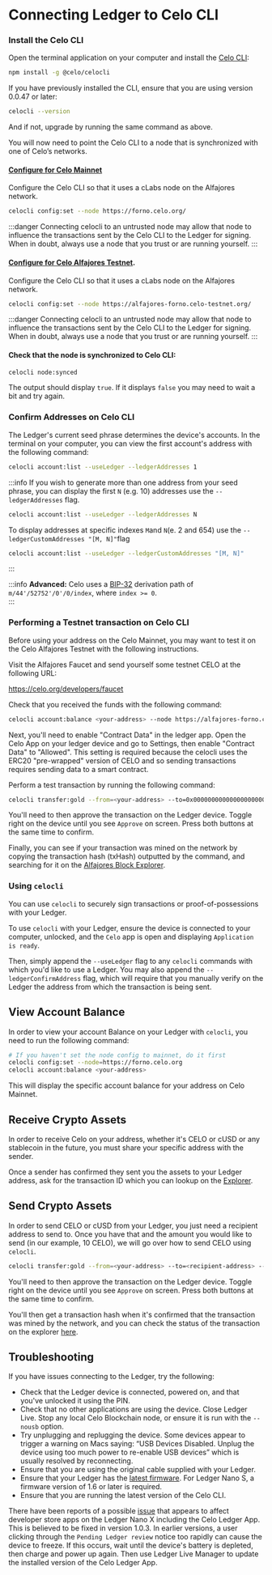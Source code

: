 # Connecting Ledger to Celo CLI

### Install the Celo CLI

Open the terminal application on your computer and install the [Celo CLI](https://docs.celo.org/command-line-interface/introduction):

```bash
npm install -g @celo/celocli
```

If you have previously installed the CLI, ensure that you are using version 0.0.47 or later:

```bash
celocli --version
```

And if not, upgrade by running the same command as above.

You will now need to point the Celo CLI to a node that is synchronized with one of Celo’s networks.

#### [Configure for Celo Mainnet](https://docs.celo.org/getting-started/mainnet)

Configure the Celo CLI so that it uses a cLabs node on the Alfajores network.

```bash
celocli config:set --node https://forno.celo.org/
```

:::danger
Connecting celocli to an untrusted node may allow that node to influence the transactions sent by the Celo CLI to the Ledger for signing. When in doubt, always use a node that you trust or are running yourself.
::: 

#### [Configure for Celo Alfajores Testnet](https://docs.celo.org/getting-started/alfajores-testnet).

Configure the Celo CLI so that it uses a cLabs node on the Alfajores network.

```bash
celocli config:set --node https://alfajores-forno.celo-testnet.org/
```

:::danger
Connecting celocli to an untrusted node may allow that node to influence the transactions sent by the Celo CLI to the Ledger for signing. When in doubt, always use a node that you trust or are running yourself.
:::

#### Check that the node is synchronized to Celo CLI:

```bash
celocli node:synced
```

The output should display `true`. If it displays `false` you may need to wait a bit and try again.

### Confirm Addresses on Celo CLI

The Ledger's current seed phrase determines the device's accounts. In the terminal on your computer, you can view the first account's address with the following command:

```bash
celocli account:list --useLedger --ledgerAddresses 1
```

:::info
If you wish to generate more than one address from your seed phrase, you can display the first `N` (e.g. 10) addresses use the `--ledgerAddresses` flag.

```bash
celocli account:list --useLedger --ledgerAddresses N
```

To display addresses at specific indexes `M`and `N`(e. 2 and 654) use the `--ledgerCustomAddresses "[M, N]"`flag

```bash
celocli account:list --useLedger --ledgerCustomAddresses "[M, N]"
```
:::

:::info
**Advanced:** Celo uses a [BIP-32](https://github.com/bitcoin/bips/blob/master/bip-0032.mediawiki) derivation path of `m/44'/52752'/0'/0/index`, where `index >= 0`.  
:::

### Performing a Testnet transaction on Celo CLI

Before using your address on the Celo Mainnet, you may want to test it on the Celo Alfajores Testnet with the following instructions.

Visit the Alfajores Faucet and send yourself some testnet CELO at the following URL:

https://celo.org/developers/faucet

Check that you received the funds with the following command:

```bash
celocli account:balance <your-address> --node https://alfajores-forno.celo-testnet.org/
```

Next, you'll need to enable "Contract Data" in the ledger app. Open the Celo App on your ledger device and go to Settings, then enable "Contract Data" to "Allowed". This setting is required because the celocli uses the ERC20 "pre-wrapped" version of CELO and so sending transactions requires sending data to a smart contract.

Perform a test transaction by running the following command:

```bash
celocli transfer:gold --from=<your-address> --to=0x0000000000000000000000000000000000000001 --value=10000 --useLedger --node https://alfajores-forno.celo-testnet.org/
```

You'll need to then approve the transaction on the Ledger device. Toggle right on the device until you see `Approve` on screen. Press both buttons at the same time to confirm.

Finally, you can see if your transaction was mined on the network by copying the transaction hash (txHash) outputted by the command, and searching for it on the [Alfajores Block Explorer](https://alfajores-blockscout.celo-testnet.org/).

### Using `celocli`

You can use `celocli` to securely sign transactions or proof-of-possessions with your Ledger.

To use `celocli` with your Ledger, ensure the device is connected to your computer, unlocked, and the `Celo` app is open and displaying `Application is ready`.

Then, simply append the `--useLedger` flag to any `celocli` commands with which you'd like to use a Ledger. You may also append the `--ledgerConfirmAddress` flag, which will require that you manually verify on the Ledger the address from which the transaction is being sent.

## View Account Balance

In order to view your account Balance on your Ledger with `celocli`, you need to run the following command:

```sh
# If you haven't set the node config to mainnet, do it first
celocli config:set --node=https://forno.celo.org
celocli account:balance <your-address>
```

This will display the specific account balance for your address on Celo Mainnet.

## Receive Crypto Assets

In order to receive Celo on your address, whether it's CELO or cUSD or any stablecoin in the future, you must share your specific address with the sender.

Once a sender has confirmed they sent you the assets to your Ledger address, ask for the transaction ID which you can lookup on the [Explorer](https://explorer.celo.org/).

## Send Crypto Assets

In order to send CELO or cUSD from your Ledger, you just need a recipient address to send to. Once you have that and the amount you would like to send (in our example, 10 CELO), we will go over how to send CELO using `celocli`.

```sh
celocli transfer:gold --from=<your-address> --to=<recipient-address> --value=10 --useLedger
```
You'll need to then approve the transaction on the Ledger device. Toggle right on the device until you see `Approve` on screen. Press both buttons at the same time to confirm.

You'll then get a transaction hash when it's confirmed that the transaction was mined by the network, and you can check the status of the transaction on the explorer [here](https://explorer.celo.org).

## Troubleshooting

If you have issues connecting to the Ledger, try the following:

- Check that the Ledger device is connected, powered on, and that you've unlocked it using the PIN.
- Check that no other applications are using the device. Close Ledger Live. Stop any local Celo Blockchain node, or ensure it is run with the `--nousb` option.
- Try unplugging and replugging the device. Some devices appear to trigger a warning on Macs saying: “USB Devices Disabled. Unplug the device using too much power to re-enable USB devices” which is usually resolved by reconnecting.
- Ensure that you are using the original cable supplied with your Ledger.
- Ensure that your Ledger has the [latest firmware](https://support.ledger.com/hc/en-us/articles/360002731113-Update-device-firmware). For Ledger Nano S, a firmware version of 1.6 or later is required.
- Ensure that you are running the latest version of the Celo CLI.

There have been reports of a possible [issue](https://github.com/celo-org/celo-ledger-spender-app/issues/13) that appears to affect developer store apps on the Ledger Nano X including the Celo Ledger App. This is believed to be fixed in version 1.0.3. In earlier versions, a user clicking through the `Pending Ledger review` notice too rapidly can cause the device to freeze. If this occurs, wait until the device's battery is depleted, then charge and power up again. Then use Ledger Live Manager to update the installed version of the Celo Ledger App.
